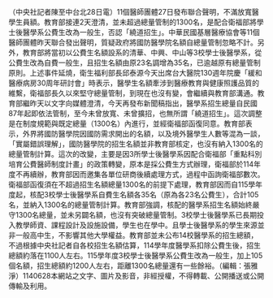 （中央社記者陳至中台北28日電）11個醫師團體27日發布聯合聲明，不滿放寬醫學生員額。教育部接連2天澄清，並未超過總量管制的1300名，是配合衛福部將學士後醫學系公費生改為一般生，否認「繞道招生」。中華民國基層醫療協會等11個醫師團體昨天聯合發出聲明，質疑政府將國防醫學院名額自總量管制忽略不計。另外，教育部將當初以公費生名額設系的清華、中興、中山等3校學士後醫學系，從公費生改為自費一般生，且招生名額由原23名調增為35名，已逾越原有總量管制原則。上述事件延燒，衛生福利部長邱泰源今天出席台大醫院130週年院慶「緩和醫療病房30周年研討會」時表示，醫學生名額牽涉到醫療教育與健康照護品質的維繫，衛福部長久以來堅守總量管制，到現在也沒有變，會繼續與教育部溝通。教育部繼昨天以文字向媒體澄清，今天再發布新聞稿指出，醫學系招生總量自民國87年起即依法管制，至今未曾放寬、未曾擴招，也無所謂「繞道招生」。這次調整是在制度規範與既定總量（1300名）內進行，並經衛福部函復同意。教育部表示，外界將國防醫學院因國防需求開出的名額，以及境外醫學生人數等混為一談，「實屬錯誤理解」，國防醫學院的招生名額並非教育部核定，也沒有納入1300名的總量管制計算。這次的改變，主要是因3所學士後醫學系因配合衛福部「重點科別培育公費醫師制度計畫」的政策轉變，原本是採公費生方式辦理，衛福部於114年度不再續辦，教育部因而邀集各單位研商後續處理方式，過程中函詢衛福部數次。衛福部函復須在不超過招生名額總量1300名的前提下處理，教育部因而自115學年度起，核配3校學士後醫學系自費生名額各35名（原為各23名公費生），合計105名，並納入1300名的總量管制計算。教育部強調，核配的醫學系招生名額始終嚴守1300名總量，並未另闢名額，也沒有突破總量管制。3校學士後醫學系已長期投入教學師資、課程設計及設施設備，學生也在學中。且學士後醫學系的學生來源並非一般高中生，不影響其他大學權益。教育部並未公布14校醫學系的招生總額，不過根據中央社記者自各校招生名額估算，114學年度醫學系扣除公費生後，招生總額約落在1100人左右。115學年度3校學士後醫學系公費生改為一般生，加上105個名額，招生總額約1200人左右，距離1300名總量還有一些餘裕。（編輯：張雅淨）1140628本網站之文字、圖片及影音，非經授權，不得轉載、公開播送或公開傳輸及利用。